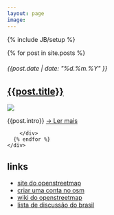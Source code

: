 ```yaml
---
layout: page
image: 
---
```

{% include JB/setup %}


<div class="row">
  <div class="span9">
    <div class="miniposts">
      {% for post in site.posts %}
        <div class="minipost row">
          <h6 class="post-info">
            {{post.date | date: "%d.%m.%Y" }}
          </h6>
          <h2 class="headline">
            <a href="{{ BASE_PATH }}{{post.url}}">
              {{post.title}}              
            </a>
          </h2>
          <div class="minipost img span3">
            <img src="{{ BASE_PATH }}/images/mapamundi-small.png">
          </div>
          <div class="minipost-info span6">
            <p>
              {{post.intro}}
              <a href="{{ BASE_PATH }}{{post.url}}" class="more-link">→ Ler mais</a>
            </p>
          </div>

        </div>
      {% endfor %}
    </div>    
  </div>
  <div class="span3">
    <div class="navbox">
      <h2>
        links
      </h2>
      <ul>
        <li><a href="http://www.openstreetmap.org" target="_blank">site do openstreetmap</a></li>        
        <li><a href="https://www.openstreetmap.org/user/new" target="_blank">criar uma conta no osm</a></li>
        <li><a href="http://wiki.openstreetmap.org" target="_blank">wiki do openstreetmap</a></li>
        <li><a href="http://lists.openstreetmap.org/listinfo/talk-br" target="_blank">lista de discussão do brasil</a></li>
      </ul>
    </div>
  </div> 
</div>



 



